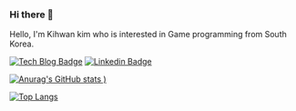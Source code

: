 ### Hi there 👋

Hello, I'm Kihwan kim who is interested in Game programming from South Korea.

[![Tech Blog Badge](http://img.shields.io/badge/-Tech%20blog-black?style=flat-square&logo=github&link=https://merry-nightmare.tistory.com/)](https://merry-nightmare.tistory.com/)
[![Linkedin Badge](https://img.shields.io/badge/-LinkedIn-blue?style=flat-square&logo=Linkedin&logoColor=white&link=https://www.linkedin.com/in/kim-kihwan-785b18193/)](https://www.linkedin.com/in/kim-kihwan-785b18193/)

	

[![Anurag's GitHub stats](https://github-readme-stats.vercel.app/api?username=pilot1129&show_icons=true&theme=radical&hide=contribs,issues)
)](https://github.com/anuraghazra/github-readme-stats)

[![Top Langs](https://github-readme-stats.vercel.app/api/top-langs/?username=pilot1129&langs_count=3&layout=compact)](https://github.com/anuraghazra/github-readme-stats)


<!--
**pilot1129/pilot1129** is a ✨ _special_ ✨ repository because its `README.md` (this file) appears on your GitHub profile.


Here are some ideas to get you started:

- 🔭 I’m currently working on ...
- 🌱 I’m currently learning ...
- 👯 I’m looking to collaborate on ...
- 🤔 I’m looking for help with ...
- 💬 Ask me about ...
- 📫 How to reach me: ...
- 😄 Pronouns: ...
- ⚡ Fun fact: ...
-->


